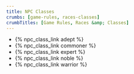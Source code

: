 ```yaml
---
title: NPC Classes
crumbs: [game-rules, races-classes]
crumbTitles: [Game Rules, Races &amp; Classes]
---
```


 * {% npc_class_link adept %}
 * {% npc_class_link commoner %}
 * {% npc_class_link expert %}
 * {% npc_class_link noble %}
 * {% npc_class_link warrior %}

